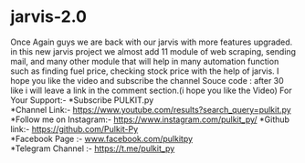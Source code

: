 # jarvis-2.0
Once Again guys we are back with our jarvis with more features upgraded.  in this new jarvis project we almost add 11 module of web scraping, sending mail, and many other module that will help in many automation function such as finding fuel price, checking stock price with the help of jarvis. I hope you like the video and subscribe the channel   Souce code : after  30 like i will leave a link in the comment section.(i hope you like the Video) 
For Your Support:-  *Subscribe  PULKIT.py  
*Channel Link:- https://www.youtube.com/results?search_query=pulkit.py
*Follow me on Instagram:- https://www.instagram.com/pulkit_py/ 
*Github link:- https://github.com/Pulkit-Py  
*Facebook Page :- www.facebook.com/pulkitpy  
*Telegram Channel :- https://t.me/pulkit_py
